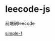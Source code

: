 # leecode-js

前端刷leecode

[simple-1](https://github.com/wuxuweilalala/leecode-js/blob/master/simple/1.md)


